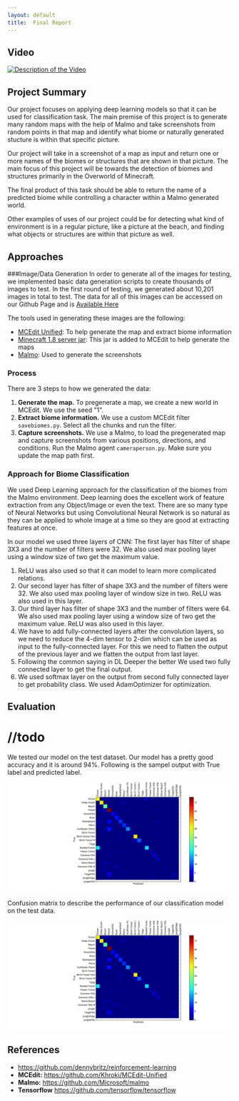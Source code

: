 ```yaml
---
layout: default
title:  Final Report
---
```


## Video

[![Description of the Video](https://img.youtube.com/vi/FI3aW0RabBg/0.jpg)](https://www.youtube.com/watch?v=FI3aW0RabBg)

## Project Summary

Our project focuses on applying deep learning models so that it can be used for classification task. The main premise of this project is to generate many random maps with the help of Malmo and take screenshots from random points in that map and identify what biome or naturally generated stucture is within that specific picture.

Our project will take in a screenshot of a map as input and return one or more names of the biomes or structures that are shown in that picture. The main focus of this project will be towards the detection of biomes and structures primarily in the Overworld of Minecraft. 

The final product of this task should be able to return the name of a predicted biome while controlling a character within a Malmo generated world.

Other examples of uses of our project could be for detecting what kind of environment is in a regular picture, like a picture at the beach, and finding what objects or structures are within that picture as well.


## Approaches

###Image/Data Generation
In order to generate all of the images for testing, we implemented basic data generation scripts to create thousands of images to test. In the first round of testing, we generated about 10,201 images in total to test. The data for all of this images can be accessed on our Github Page and is [Available Here](https://github.com/anahitab/PROJECT/releases)

The tools used in generating these images are the following: 

* [MCEdit Unified](https://github.com/Khroki/MCEdit-Unified): To help generate the map and extract biome information
* [Minecraft 1.8 server jar](https://s3.amazonaws.com/Minecraft.Download/versions/1.8/minecraft_server.1.8.jar): This jar is added to MCEdit to help generate the maps
* [Malmo](https://github.com/Microsoft/malmo): Used to generate the screenshots

### Process
There are 3 steps to how we generated the data: 

1. **Generate the map.** To pregenerate a map, we create a new world in MCEdit. We use the seed "1".
2. **Extract biome information.** We use a custom MCEdit filter `savebiomes.py`. Select all the chunks and run the filter.
3. **Capture screenshots.** We use a Malmo, to load the pregenerated map and capture screenshots from various positions, directions, and conditions. Run the Malmo agent `cameraperson.py`. Make sure you update the map path first.

### Approach for Biome Classification
We used Deep Learning approach for the classification of the biomes from the Malmo environment. Deep learning does the excellent work of feature extraction from any Object/Image or even the text.
There are so many type of Neural Networks but using Convolutional Neural Network is so natural as they can be applied to whole image at a time so they are good at extracting features at once.
 
In our model we used three layers of CNN:
The first layer has filter of shape 3X3 and the number of filters were 32. We also used max pooling layer using a window size of two get the maximum value.<br>
1. ReLU was also used so that it can model to learn more complicated relations.<br>
2. Our second layer has filter of shape 3X3 and the number of filters were 32. We also used max pooling layer of window size in two. ReLU was also used in this layer.
3. Our third layer has filter of shape 3X3 and the number of filters were 64. We also used max pooling layer using a window size of two get the maximum value. ReLU was also used in this layer.
4. We have to add fully-connected layers after the convolution layers, so we need to reduce the 4-dim tensor to 2-dim which can be used as input to the fully-connected layer. For this we need to flatten the output of the previous layer and we flatten the output from last layer.
5. Following the common saying in DL Deeper the better We used two fully connected layer to get the final output.
6. We used softmax layer on the output from second fully connected layer to get probability class. We used AdamOptimizer for optimization.



## Evaluation

# //todo

We tested our model on the test dataset. Our model has a pretty good accuracy and it is around 94%. Following is the sampel output with True label and predicted label.


![Graph 1](https://raw.githubusercontent.com/anahitab/A-Deep-Learning-Model-to-predict-frames-from-Malmo-Env-in-real-time/master/docs/img/fig_2-1.png)


Confusion matrix to describe the performance of our classification model on the test data. 


![Graph 2](https://raw.githubusercontent.com/anahitab/A-Deep-Learning-Model-to-predict-frames-from-Malmo-Env-in-real-time/master/docs/img/fig_2-1.png)

## References

- <https://github.com/dennybritz/reinforcement-learning>
- **MCEdit:** <https://github.com/Khroki/MCEdit-Unified>
- **Malmo:** <https://github.com/Microsoft/malmo>
- **Tensorflow** <https://github.com/tensorflow/tensorflow>